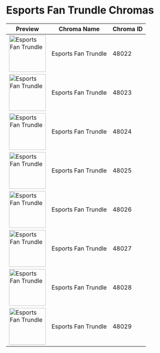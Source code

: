 # Esports Fan Trundle Chromas

| Preview | Chroma Name | Chroma ID |
|---|---|---|
| <img src='https://raw.communitydragon.org/latest/plugins/rcp-be-lol-game-data/global/default/v1/champion-chroma-images/48/48022.png' alt='Esports Fan Trundle' width='100'> | Esports Fan Trundle | 48022 |
| <img src='https://raw.communitydragon.org/latest/plugins/rcp-be-lol-game-data/global/default/v1/champion-chroma-images/48/48023.png' alt='Esports Fan Trundle' width='100'> | Esports Fan Trundle | 48023 |
| <img src='https://raw.communitydragon.org/latest/plugins/rcp-be-lol-game-data/global/default/v1/champion-chroma-images/48/48024.png' alt='Esports Fan Trundle' width='100'> | Esports Fan Trundle | 48024 |
| <img src='https://raw.communitydragon.org/latest/plugins/rcp-be-lol-game-data/global/default/v1/champion-chroma-images/48/48025.png' alt='Esports Fan Trundle' width='100'> | Esports Fan Trundle | 48025 |
| <img src='https://raw.communitydragon.org/latest/plugins/rcp-be-lol-game-data/global/default/v1/champion-chroma-images/48/48026.png' alt='Esports Fan Trundle' width='100'> | Esports Fan Trundle | 48026 |
| <img src='https://raw.communitydragon.org/latest/plugins/rcp-be-lol-game-data/global/default/v1/champion-chroma-images/48/48027.png' alt='Esports Fan Trundle' width='100'> | Esports Fan Trundle | 48027 |
| <img src='https://raw.communitydragon.org/latest/plugins/rcp-be-lol-game-data/global/default/v1/champion-chroma-images/48/48028.png' alt='Esports Fan Trundle' width='100'> | Esports Fan Trundle | 48028 |
| <img src='https://raw.communitydragon.org/latest/plugins/rcp-be-lol-game-data/global/default/v1/champion-chroma-images/48/48029.png' alt='Esports Fan Trundle' width='100'> | Esports Fan Trundle | 48029 |
